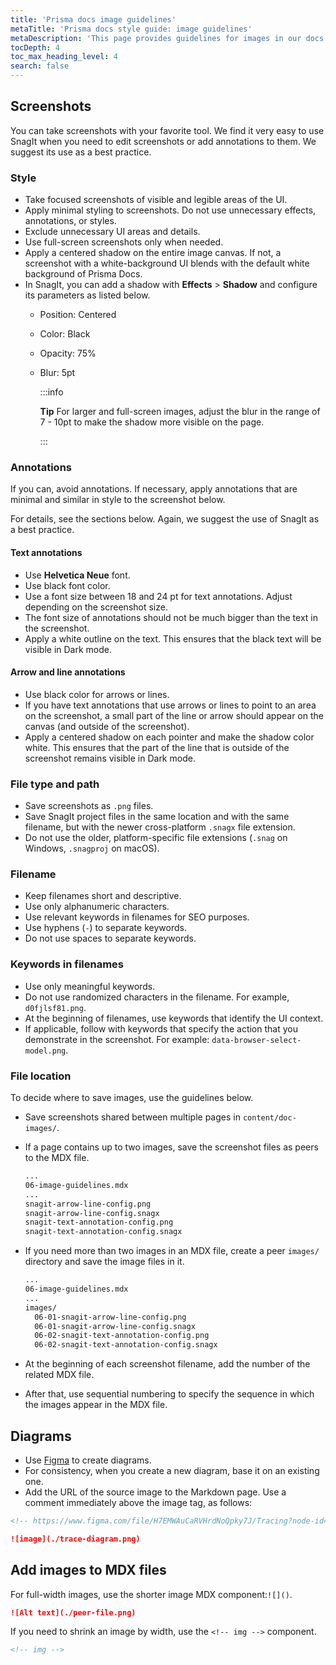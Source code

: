 ```yaml
---
title: 'Prisma docs image guidelines'
metaTitle: 'Prisma docs style guide: image guidelines'
metaDescription: 'This page provides guidelines for images in our docs.'
tocDepth: 4
toc_max_heading_level: 4
search: false
---
```


## Screenshots

You can take screenshots with your favorite tool. We find it very easy to use SnagIt when you need to edit screenshots or add annotations to them. We suggest its use as a best practice.

### Style

- Take focused screenshots of visible and legible areas of the UI.
- Apply minimal styling to screenshots. Do not use unnecessary effects, annotations, or styles.
- Exclude unnecessary UI areas and details.
- Use full-screen screenshots only when needed.
- Apply a centered shadow on the entire image canvas. If not, a screenshot with a white-background UI blends with the default white background of Prisma Docs.
- In SnagIt, you can add a shadow with **Effects** > **Shadow** and configure its parameters as listed below.
  - Position: Centered
  - Color: Black
  - Opacity: 75%
  - Blur: 5pt

    :::info

    **Tip**<!-- br --><!-- br -->
    For larger and full-screen images, adjust the blur in the range of 7 - 10pt to make the shadow more visible on the page.

    :::

    <!-- img -->

### Annotations

If you can, avoid annotations. If necessary, apply annotations that are minimal and similar in style to the screenshot below.

<!-- img -->

For details, see the sections below. Again, we suggest the use of SnagIt as a best practice.

#### Text annotations

- Use **Helvetica Neue** font.
- Use black font color.
- Use a font size between 18 and 24 pt for text annotations. Adjust depending on the screenshot size.
- The font size of annotations should not be much bigger than the text in the screenshot.
- Apply a white outline on the text. This ensures that the black text will be visible in Dark mode.

<!-- img -->

#### Arrow and line annotations

- Use black color for arrows or lines.
- If you have text annotations that use arrows or lines to point to an area on the screenshot, a small part of the line or arrow should appear on the canvas (and outside of the screenshot).
- Apply a centered shadow on each pointer and make the shadow color white. This ensures that the part of the line that is outside of the screenshot remains visible in Dark mode.
  <!-- img -->

### File type and path

- Save screenshots as `.png` files.
- Save SnagIt project files in the same location and with the same filename, but with the newer cross-platform `.snagx` file extension.
- Do not use the older, platform-specific file extensions (`.snag` on Windows, `.snagproj` on macOS).

### Filename

- Keep filenames short and descriptive.
- Use only alphanumeric characters.
- Use relevant keywords in filenames for SEO purposes.
- Use hyphens (`-`) to separate keywords.
- Do not use spaces to separate keywords.

### Keywords in filenames

- Use only meaningful keywords.
- Do not use randomized characters in the filename. For example, `d0fjlsf81.png`.
- At the beginning of filenames, use keywords that identify the UI context.
- If applicable, follow with keywords that specify the action that you demonstrate in the screenshot. For example: `data-browser-select-model.png`.

### File location

To decide where to save images, use the guidelines below.

- Save screenshots shared between multiple pages in `content/doc-images/`.
- If a page contains up to two images, save the screenshot files as peers to the MDX file.

  ```bash
  ...
  06-image-guidelines.mdx
  ...
  snagit-arrow-line-config.png
  snagit-arrow-line-config.snagx
  snagit-text-annotation-config.png
  snagit-text-annotation-config.snagx
  ```

- If you need more than two images in an MDX file, create a peer `images/` directory and save the image files in it.

  ```bash
  ...
  06-image-guidelines.mdx
  ...
  images/
    06-01-snagit-arrow-line-config.png
    06-01-snagit-arrow-line-config.snagx
    06-02-snagit-text-annotation-config.png
    06-02-snagit-text-annotation-config.snagx
  ```

- At the beginning of each screenshot filename, add the number of the related MDX file.
- After that, use sequential numbering to specify the sequence in which the images appear in the MDX file.

## Diagrams

- Use [Figma](https://www.figma.com) to create diagrams.
- For consistency, when you create a new diagram, base it on an existing one.
- Add the URL of the source image to the Markdown page. Use a comment immediately above the image tag, as follows:

```md
<!-- https://www.figma.com/file/H7EMWAuCaRVHrdNoQpky7J/Tracing?node-id=2%3A37 -->

![image](./trace-diagram.png)
```

## Add images to MDX files

For full-width images, use the shorter image MDX component:`![]()`.

```markdown
![Alt text](./peer-file.png)
```

If you need to shrink an image by width, use the `<!-- img -->` component.

```html
<!-- img -->
```
